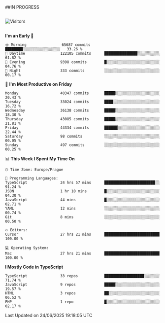 ##IN PROGRESS
##
![Visitors](https://komarev.com/ghpvc/?username=petrbui&style=for-the-badge&label=Visitors+👀)



##
<!--
[![My GitHub stats](https://github-readme-stats.vercel.app/api?username=petrbui&theme=github_dark)](https://github.com/anuraghazra/github-readme-stats)

[![My wakatime stats](https://github-readme-stats.vercel.app/api/wakatime?username=petrbui&theme=github_dark)](https://github.com/anuraghazra/github-readme-stats)
-->
<!--START_SECTION:waka-->
**I'm an Early 🐤** 

```text
🌞 Morning                65687 commits       ████████░░░░░░░░░░░░░░░░░   33.26 % 
🌆 Daytime                122105 commits      ███████████████░░░░░░░░░░   61.82 % 
🌃 Evening                9398 commits        █░░░░░░░░░░░░░░░░░░░░░░░░   04.76 % 
🌙 Night                  333 commits         ░░░░░░░░░░░░░░░░░░░░░░░░░   00.17 % 
```
📅 **I'm Most Productive on Friday** 

```text
Monday                   40347 commits       █████░░░░░░░░░░░░░░░░░░░░   20.43 % 
Tuesday                  33024 commits       ████░░░░░░░░░░░░░░░░░░░░░   16.72 % 
Wednesday                36138 commits       █████░░░░░░░░░░░░░░░░░░░░   18.30 % 
Thursday                 43085 commits       █████░░░░░░░░░░░░░░░░░░░░   21.81 % 
Friday                   44334 commits       ██████░░░░░░░░░░░░░░░░░░░   22.44 % 
Saturday                 98 commits          ░░░░░░░░░░░░░░░░░░░░░░░░░   00.05 % 
Sunday                   497 commits         ░░░░░░░░░░░░░░░░░░░░░░░░░   00.25 % 
```


📊 **This Week I Spent My Time On** 

```text
🕑︎ Time Zone: Europe/Prague

💬 Programming Languages: 
TypeScript               24 hrs 57 mins      ███████████████████████░░   91.24 % 
JSON                     1 hr 10 mins        █░░░░░░░░░░░░░░░░░░░░░░░░   04.30 % 
JavaScript               44 mins             █░░░░░░░░░░░░░░░░░░░░░░░░   02.71 % 
YAML                     12 mins             ░░░░░░░░░░░░░░░░░░░░░░░░░   00.74 % 
Git                      8 mins              ░░░░░░░░░░░░░░░░░░░░░░░░░   00.50 % 

🔥 Editors: 
Cursor                   27 hrs 21 mins      █████████████████████████   100.00 % 

💻 Operating System: 
Mac                      27 hrs 21 mins      █████████████████████████   100.00 % 
```

**I Mostly Code in TypeScript** 

```text
TypeScript               33 repos            ██████████████████░░░░░░░   71.74 % 
JavaScript               9 repos             █████░░░░░░░░░░░░░░░░░░░░   19.57 % 
HTML                     3 repos             ██░░░░░░░░░░░░░░░░░░░░░░░   06.52 % 
PHP                      1 repo              █░░░░░░░░░░░░░░░░░░░░░░░░   02.17 % 
```




 Last Updated on 24/06/2025 19:18:05 UTC
<!--END_SECTION:waka-->
